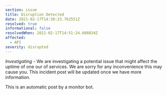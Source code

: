 ```yaml
---
section: issue
title: Disruption Detected
date: 2021-02-17T14:50:23.762551Z
resolved: true
informational: false
resolvedWhen: 2021-02-17T14:51:24.608834Z
affected:
  - API
severity: disrupted
---
```

*Investigating* - We are investigating a potential issue that might affect the uptime of one our of services. We are sorry for any inconvenience this may cause you. This incident post will be updated once we have more information.

This is an automatic post by a monitor bot.
        